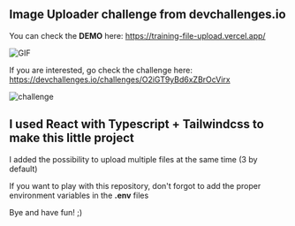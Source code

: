 ## Image Uploader challenge from devchallenges.io

You can check the **DEMO** here: https://training-file-upload.vercel.app/

![GIF](https://res.cloudinary.com/trucmachin/image/upload/v1601541275/upload_file_qsobbz.gif)

If you are interested, go check the challenge here:
https://devchallenges.io/challenges/O2iGT9yBd6xZBrOcVirx

![challenge](https://firebasestorage.googleapis.com/v0/b/devchallenges-1234.appspot.com/o/challengesDesigns%2FImageUploaderThumbnail.png?alt=media&token=f32259ea-dd8f-4146-9a89-6e3c817b3167)

## I used React with Typescript + Tailwindcss to make this little project

I added the possibility to upload multiple files at the same time (3 by default)

If you want to play with this repository, don't forgot to add the proper environment variables
in the **.env** files

Bye and have fun! ;)
